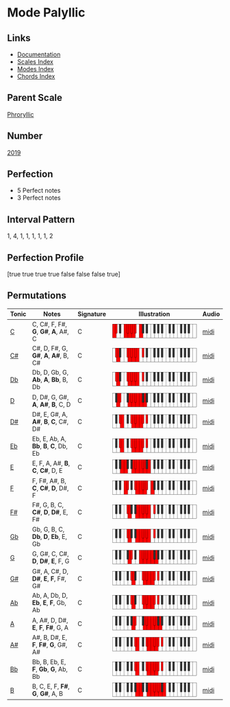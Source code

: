 # Mode Palyllic

## Links

- [Documentation](index.md)
- [Scales Index](Scales.md)
- [Modes Index](Modes.md)
- [Chords Index](Chords.md)

## Parent Scale

[Phroryllic](ScalePhroryllic.md)

## Number

[2019](https://ianring.com/musictheory/scales/2019)

## Perfection

- 5 Perfect notes
- 3 Perfect notes

## Interval Pattern

1, 4, 1, 1, 1, 1, 1, 2

## Perfection Profile

[true true true true false false false true]

## Permutations

| Tonic | Notes | Signature | Illustration | Audio |
|-------|-------|-----------|--------------|-------|
| [C](ModeCNaturalPalyllic.md) | C, C#, F, F#, **G**, **G#**, **A**, A#, C | C | ![CNaturalPalyllic](ModeCNaturalPalyllic.png) | [midi](https://github.com/edipermadi/music/blob/main/docs/ModeCNaturalPalyllic.mid?raw=true) |
| [C#](ModeCSharpPalyllic.md) | C#, D, F#, G, **G#**, **A**, **A#**, B, C# | C | ![CSharpPalyllic](ModeCSharpPalyllic.png) | [midi](https://github.com/edipermadi/music/blob/main/docs/ModeCSharpPalyllic.mid?raw=true) |
| [Db](ModeDFlatPalyllic.md) | Db, D, Gb, G, **Ab**, **A**, **Bb**, B, Db | C | ![DFlatPalyllic](ModeDFlatPalyllic.png) | [midi](https://github.com/edipermadi/music/blob/main/docs/ModeDFlatPalyllic.mid?raw=true) |
| [D](ModeDNaturalPalyllic.md) | D, D#, G, G#, **A**, **A#**, **B**, C, D | C | ![DNaturalPalyllic](ModeDNaturalPalyllic.png) | [midi](https://github.com/edipermadi/music/blob/main/docs/ModeDNaturalPalyllic.mid?raw=true) |
| [D#](ModeDSharpPalyllic.md) | D#, E, G#, A, **A#**, **B**, **C**, C#, D# | C | ![DSharpPalyllic](ModeDSharpPalyllic.png) | [midi](https://github.com/edipermadi/music/blob/main/docs/ModeDSharpPalyllic.mid?raw=true) |
| [Eb](ModeEFlatPalyllic.md) | Eb, E, Ab, A, **Bb**, **B**, **C**, Db, Eb | C | ![EFlatPalyllic](ModeEFlatPalyllic.png) | [midi](https://github.com/edipermadi/music/blob/main/docs/ModeEFlatPalyllic.mid?raw=true) |
| [E](ModeENaturalPalyllic.md) | E, F, A, A#, **B**, **C**, **C#**, D, E | C | ![ENaturalPalyllic](ModeENaturalPalyllic.png) | [midi](https://github.com/edipermadi/music/blob/main/docs/ModeENaturalPalyllic.mid?raw=true) |
| [F](ModeFNaturalPalyllic.md) | F, F#, A#, B, **C**, **C#**, **D**, D#, F | C | ![FNaturalPalyllic](ModeFNaturalPalyllic.png) | [midi](https://github.com/edipermadi/music/blob/main/docs/ModeFNaturalPalyllic.mid?raw=true) |
| [F#](ModeFSharpPalyllic.md) | F#, G, B, C, **C#**, **D**, **D#**, E, F# | C | ![FSharpPalyllic](ModeFSharpPalyllic.png) | [midi](https://github.com/edipermadi/music/blob/main/docs/ModeFSharpPalyllic.mid?raw=true) |
| [Gb](ModeGFlatPalyllic.md) | Gb, G, B, C, **Db**, **D**, **Eb**, E, Gb | C | ![GFlatPalyllic](ModeGFlatPalyllic.png) | [midi](https://github.com/edipermadi/music/blob/main/docs/ModeGFlatPalyllic.mid?raw=true) |
| [G](ModeGNaturalPalyllic.md) | G, G#, C, C#, **D**, **D#**, **E**, F, G | C | ![GNaturalPalyllic](ModeGNaturalPalyllic.png) | [midi](https://github.com/edipermadi/music/blob/main/docs/ModeGNaturalPalyllic.mid?raw=true) |
| [G#](ModeGSharpPalyllic.md) | G#, A, C#, D, **D#**, **E**, **F**, F#, G# | C | ![GSharpPalyllic](ModeGSharpPalyllic.png) | [midi](https://github.com/edipermadi/music/blob/main/docs/ModeGSharpPalyllic.mid?raw=true) |
| [Ab](ModeAFlatPalyllic.md) | Ab, A, Db, D, **Eb**, **E**, **F**, Gb, Ab | C | ![AFlatPalyllic](ModeAFlatPalyllic.png) | [midi](https://github.com/edipermadi/music/blob/main/docs/ModeAFlatPalyllic.mid?raw=true) |
| [A](ModeANaturalPalyllic.md) | A, A#, D, D#, **E**, **F**, **F#**, G, A | C | ![ANaturalPalyllic](ModeANaturalPalyllic.png) | [midi](https://github.com/edipermadi/music/blob/main/docs/ModeANaturalPalyllic.mid?raw=true) |
| [A#](ModeASharpPalyllic.md) | A#, B, D#, E, **F**, **F#**, **G**, G#, A# | C | ![ASharpPalyllic](ModeASharpPalyllic.png) | [midi](https://github.com/edipermadi/music/blob/main/docs/ModeASharpPalyllic.mid?raw=true) |
| [Bb](ModeBFlatPalyllic.md) | Bb, B, Eb, E, **F**, **Gb**, **G**, Ab, Bb | C | ![BFlatPalyllic](ModeBFlatPalyllic.png) | [midi](https://github.com/edipermadi/music/blob/main/docs/ModeBFlatPalyllic.mid?raw=true) |
| [B](ModeBNaturalPalyllic.md) | B, C, E, F, **F#**, **G**, **G#**, A, B | C | ![BNaturalPalyllic](ModeBNaturalPalyllic.png) | [midi](https://github.com/edipermadi/music/blob/main/docs/ModeBNaturalPalyllic.mid?raw=true) |
